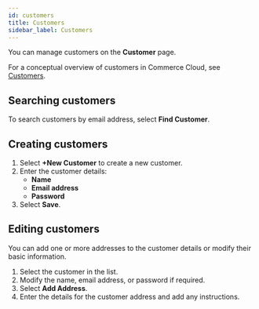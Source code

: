 ```yaml
---
id: customers
title: Customers
sidebar_label: Customers
---
```

You can manage customers on the **Customer** page.

For a conceptual overview of customers in Commerce Cloud, see [Customers](../concepts/customers.md).

## Searching customers

To search customers by email address, select **Find Customer**.

## Creating customers

1. Select **+New Customer** to create a new customer.
1. Enter the customer details:
    - **Name**
    - **Email address**
    - **Password**
1. Select **Save**.

## Editing customers

You can add one or more addresses to the customer details or modify their basic information.

1. Select the customer in the list.
1. Modify the name, email address, or password if required.
1. Select **Add Address**.
1. Enter the details for the customer address and add any instructions.
